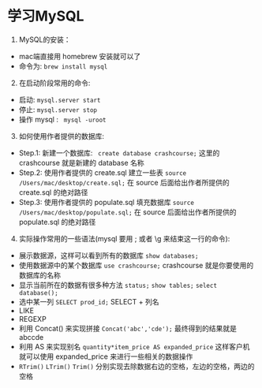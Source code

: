 # 学习MySQL
1. MySQL的安装：
- mac端直接用 homebrew 安装就可以了
- 命令为: 
``` brew install mysql ```
2. 在启动阶段常用的命令:
- 启动: 
``` mysql.server start ``` 
- 停止: 
``` mysql.server stop ```
- 操作 mysql :
``` mysql -uroot```
3. 如何使用作者提供的数据库:
- Step.1: 新建一个数据库: ``` create database crashcourse;``` 这里的 crashcourse 就是新建的 database 名称
- Step.2: 使用作者提供的 create.sql 建立一些表 ``` source /Users/mac/desktop/create.sql; ``` 在 source 后面给出作者所提供的 create.sql 的绝对路径
- Step.3: 使用作者提供的 populate.sql 填充数据库  ``` source /Users/mac/desktop/populate.sql; ``` 在 source 后面给出作者所提供的 populate.sql 的绝对路径
4. 实际操作常用的一些语法(mysql 要用 ; 或者 \g 来结束这一行的命令):
- 展示数据源，这样可以看到所有的数据库 ```show databases;```
- 使用数据源中的某个数据库 ```use crashcourse;``` crashcourse 就是你要使用的数据库的名称
- 显示当前所在的数据有很多种方法 ```status;``` ```show tables;``` ```select database();```
- 选中某一列 ```SELECT prod_id;``` SELECT + 列名
- LIKE 
- REGEXP 
- 利用 Concat() 来实现拼接 ```Concat('abc','cde');``` 最终得到的结果就是abccde
- 利用 AS 来实现别名 ```quantity*item_price AS expanded_price``` 这样客户机就可以使用 expanded_price 来进行一些相关的数据操作
- ```RTrim()``` ```LTrim()``` ```Trim()``` 分别实现去除数据右边的空格，左边的空格，两边的空格 
